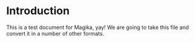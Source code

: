 

# Introduction

This is a test document for Magika, yay\! We are going to take this file and convert it in a number of other formats.
